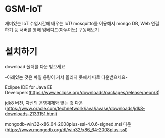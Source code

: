 # GSM-IoT
재미있는 IoT 수업시간에 배우는 IoT! mosquitto를 이용해서 mongo DB, Web 연결하기 등 서버를 통해 임베디드(아두이노) 구동해보기

# 설치하기
download 폴더를 다운 받으세요

-아래있는 것은 파일 용량이 커서 올리지 못해서 따로 다운받으세요-

Eclipse IDE for Java EE Developers(https://www.eclipse.org/downloads/packages/release/neon/3)

jdk8 버전, 자신의 운영체제와 맞는 것 다운(https://www.oracle.com/technetwork/java/javase/downloads/jdk8-downloads-2133151.html)

mongodb-win32-x86_64-2008plus-ssl-4.0.6-signed.msi 다운(https://www.mongodb.org/dl/win32/x86_64-2008plus-ssl)
